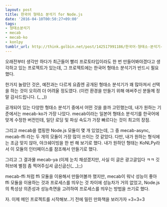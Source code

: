 ```yaml
---
layout: post
title: 한국어 형태소 분석기 for Node.js
date: '2016-04-10T00:50:27+09:00'
tags:
- 형태소분석기
- mecab
- mecab-ko
- konlpy
tumblr_url: http://think.golbin.net/post/142517991186/한국어-형태소-분석기-for-nodejs
---
```

오래전부터 생각만 하다가 최근들어 빨리 프로토타입이라도 한 번 만들어봐야겠다고 생각하고 있는 프로젝트가 있는데, 그 프로젝트에는 한국어 형태소 분석기가 반드시 필요했다.

한가지 놀랐던 것은, 예전과는 다르게 요즘엔 공개된 형태소 분석기가 꽤 많아져서 선택을 하는 것이 오히려 더 어려울 정도였다. (이런 환경을 만들기 위해 애써주신 분들께 정말 감사드립니다. (_ _))

공개되어 있는 다양한 형태소 분석기 중에서 어떤 것을 쓸까 고민했는데, 내가 원하는 기준에서는 mecab-ko가 가장 나았다. mecab이라는 일본어 형태소 분석기를 한국어에 맞게 수정한 버전인데, 일단 로딩 및 파싱 속도가 가장 빠르다는 것이 최고의 장점.

그리고 mecab을 랩핑한 Node.js 모듈이 몇 개 있었는데, 그 중 mecab-async, mecab-ffi 라는 두 개의 모듈이 가장 많이 쓰이는 것 같았다. 다만, 내가 원하는 형식에는 조금 맞지 않아, 야크쉐이빙을 한 번 해 보기로 했다. 내가 원하던 형태는 KoNLPy라서 이 모듈의 인터페이스를 참조해서 만들기로 했다.

그리고 그 결과물 mecab-ya (이제 눈치 채셨겠지만, 사실 이 글은 광고글임다 ㅋㅋ 깃허브에 별점 좀 찍어주십셔 굽신굽신(_ _);;)

mecab-ffi 처럼 ffi 모듈을 이용해서 만들어볼까 했지만, mecab이 워낙 성능이 좋아 ffi 모듈을 이용하는 것과 프로세스를 띄우는 것 차이에 성능차가 거의 없었고, Node.js의 특성상 의존성과 성능측면을 고려하여 프로세스를 띄우는 방법을 쓰기로 했다.

자. 이제 메인 프로젝트를 시작해보..기 전에 밀린 만화책을 보러가자 =3=3=3
